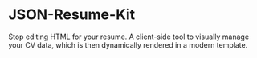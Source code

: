 # JSON-Resume-Kit
Stop editing HTML for your resume. A client-side tool to visually manage your CV data, which is then dynamically rendered in a modern template.
